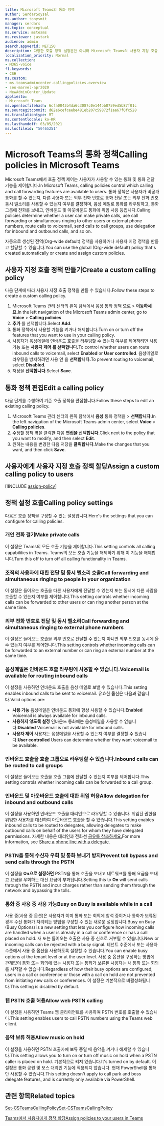 ```yaml
---
title: Microsoft Teams의 통화 정책
author: SerdarSoysal
ms.author: tonysmit
manager: serdars
ms.topic: conceptual
ms.service: msteams
ms.reviewer: jastark
audience: admin
search.appverid: MET150
description: 다양한 호출 정책 설정뿐만 아니라 Microsoft Teams의 사용자 지정 호출 정책에 사용자를 만들고 수정하고 추가하는 방법에 대해 자세히 알아보습니다.
localization_priority: Normal
ms.collection:
- M365-voice
f1.keywords:
- CSH
ms.custom:
- ms.teamsadmincenter.callingpolicies.overview
- seo-marvel-apr2020
- NewAdminCenter_Update
appliesto:
- Microsoft Teams
ms.openlocfilehash: 6cfa0043b4da6c3087c0e144bb0759ed5b87f01c
ms.sourcegitcommit: d62e6cefceebe481eb207c59872f1aa67f0fc528
ms.translationtype: MT
ms.contentlocale: ko-KR
ms.lasthandoff: 03/05/2021
ms.locfileid: "50465251"
---
```

<a name="calling-policies-in-microsoft-teams"></a><span data-ttu-id="5919b-103">Microsoft Teams의 통화 정책</span><span class="sxs-lookup"><span data-stu-id="5919b-103">Calling policies in Microsoft Teams</span></span>
===================================

<span data-ttu-id="5919b-104">Microsoft Teams에서 호출 정책 제어는 사용자가 사용할 수 있는 통화 및 통화 전달 기능을 제어합니다.</span><span class="sxs-lookup"><span data-stu-id="5919b-104">In Microsoft Teams, calling policies control which calling and call forwarding features are available to users.</span></span> <span data-ttu-id="5919b-105">통화 정책은 사용자가 비공개 통화를 할 수 있는지, 다른 사용자 또는 외부 전화 번호로 통화 전달 또는 외부 전화 번호 동시 벨소리를 사용할 수 있는지 여부를 결정하며, 음성 메일로 통화를 라우팅하고, 통화 그룹에 전화를 보내고, 인바운드 및 아웃바운드 통화에 위임 사용 등입니다.</span><span class="sxs-lookup"><span data-stu-id="5919b-105">Calling policies determine whether a user can make private calls, use call forwarding or simultaneous ringing to other users or external phone numbers, route calls to voicemail, send calls to call groups, use delegation for inbound and outbound calls, and so on.</span></span>

<span data-ttu-id="5919b-106">자동으로 생성된 전역(Org-wide default) 정책을 사용하거나 사용자 지정 정책을 만들고 할당할 수 있습니다.</span><span class="sxs-lookup"><span data-stu-id="5919b-106">You can use the global (Org-wide default) policy that's created automatically or create and assign custom policies.</span></span>

## <a name="create-a-custom-calling-policy"></a><span data-ttu-id="5919b-107">사용자 지정 호출 정책 만들기</span><span class="sxs-lookup"><span data-stu-id="5919b-107">Create a custom calling policy</span></span>

<span data-ttu-id="5919b-108">다음 단계에 따라 사용자 지정 호출 정책을 만들 수 있습니다.</span><span class="sxs-lookup"><span data-stu-id="5919b-108">Follow these steps to create a custom calling policy.</span></span>

1. <span data-ttu-id="5919b-109">Microsoft Teams 관리 센터의 왼쪽 탐색에서 음성 통화 정책 **으로**  >  **이동하세요.**</span><span class="sxs-lookup"><span data-stu-id="5919b-109">In the left navigation of the Microsoft Teams admin center, go to **Voice** > **Calling policies**.</span></span>
2. <span data-ttu-id="5919b-110">**추가** 를 선택합니다.</span><span class="sxs-lookup"><span data-stu-id="5919b-110">Select **Add**.</span></span>
3. <span data-ttu-id="5919b-111">통화 정책에서 사용할 기능을 켜거나 해제합니다.</span><span class="sxs-lookup"><span data-stu-id="5919b-111">Turn on or turn off the features that you want to use in your calling policy.</span></span>
4. <span data-ttu-id="5919b-112">사용자가 음성메일에 인바운드 호출을  라우팅할 수 있는지 여부를 제어하려면 사용 가능 또는 **사용자 제어 를 선택합니다.**</span><span class="sxs-lookup"><span data-stu-id="5919b-112">To control whether users can route inbound calls to voicemail, select **Enabled** or **User controlled**.</span></span> <span data-ttu-id="5919b-113">음성메일로 라우팅을 방지하려면 사용 안 을 **선택합니다.**</span><span class="sxs-lookup"><span data-stu-id="5919b-113">To prevent routing to voicemail, select **Disabled**.</span></span>
5. <span data-ttu-id="5919b-114">저장을 **선택합니다.**</span><span class="sxs-lookup"><span data-stu-id="5919b-114">Select **Save**.</span></span>

## <a name="edit-a-calling-policy"></a><span data-ttu-id="5919b-115">통화 정책 편집</span><span class="sxs-lookup"><span data-stu-id="5919b-115">Edit a calling policy</span></span>

<span data-ttu-id="5919b-116">다음 단계를 수행하여 기존 호출 정책을 편집합니다.</span><span class="sxs-lookup"><span data-stu-id="5919b-116">Follow these steps to edit an existing calling policy.</span></span>

1. <span data-ttu-id="5919b-117">Microsoft Teams 관리 센터의 왼쪽 탐색에서 **음성** 통화 정책을  >  **선택합니다.**</span><span class="sxs-lookup"><span data-stu-id="5919b-117">In the left navigation of the Microsoft Teams admin center, select **Voice** > **Calling policies**.</span></span>
2. <span data-ttu-id="5919b-118">수정할 정책 옆을 클릭한 다음 **편집을 선택합니다.**</span><span class="sxs-lookup"><span data-stu-id="5919b-118">Click next to the policy that you want to modify, and then select **Edit**.</span></span>
3. <span data-ttu-id="5919b-119">원하는 내용을 변경한 다음 저장을 **클릭합니다.**</span><span class="sxs-lookup"><span data-stu-id="5919b-119">Make the changes that you want, and then click **Save**.</span></span>

## <a name="assign-a-custom-calling-policy-to-users"></a><span data-ttu-id="5919b-120">사용자에게 사용자 지정 호출 정책 할당</span><span class="sxs-lookup"><span data-stu-id="5919b-120">Assign a custom calling policy to users</span></span>

[!INCLUDE [assign-policy](includes/assign-policy.md)]

## <a name="calling-policy-settings"></a><span data-ttu-id="5919b-121">정책 설정 호출</span><span class="sxs-lookup"><span data-stu-id="5919b-121">Calling policy settings</span></span>

<span data-ttu-id="5919b-122">다음은 호출 정책을 구성할 수 있는 설정입니다.</span><span class="sxs-lookup"><span data-stu-id="5919b-122">Here's the settings that you can configure for calling policies.</span></span>

### <a name="make-private-calls"></a><span data-ttu-id="5919b-123">개인 전화 걸기</span><span class="sxs-lookup"><span data-stu-id="5919b-123">Make private calls</span></span>

<span data-ttu-id="5919b-124">이 설정은 Teams의 모든 호출 기능을 제어합니다.</span><span class="sxs-lookup"><span data-stu-id="5919b-124">This setting controls all calling capabilities in Teams.</span></span> <span data-ttu-id="5919b-125">Teams의 모든 호출 기능을 해제하기 위해 이 기능을 해제합니다.</span><span class="sxs-lookup"><span data-stu-id="5919b-125">Turn this off to turn off all calling functionality in Teams.</span></span>

### <a name="call-forwarding-and-simultaneous-ringing-to-people-in-your-organization"></a><span data-ttu-id="5919b-126">조직의 사용자에 대한 전달 및 동시 벨소리 호출</span><span class="sxs-lookup"><span data-stu-id="5919b-126">Call forwarding and simultaneous ringing to people in your organization</span></span>

<span data-ttu-id="5919b-127">이 설정은 들어오는 호출을 다른 사용자에게 전달할 수 있는지 또는 동시에 다른 사람을 호출할 수 있는지 여부를 제어합니다.</span><span class="sxs-lookup"><span data-stu-id="5919b-127">This setting controls whether incoming calls can be forwarded to other users or can ring another person at the same time.</span></span> 

### <a name="call-forwarding-and-simultaneous-ringing-to-external-phone-numbers"></a><span data-ttu-id="5919b-128">외부 전화 번호로 전달 및 동시 벨소리</span><span class="sxs-lookup"><span data-stu-id="5919b-128">Call forwarding and simultaneous ringing to external phone numbers</span></span>

<span data-ttu-id="5919b-129">이 설정은 들어오는 호출을 외부 번호로 전달할 수 있는지 아니면 외부 번호를 동시에 울 수 있는지 여부를 제어합니다.</span><span class="sxs-lookup"><span data-stu-id="5919b-129">This setting controls whether incoming calls can be forwarded to an external number or can ring an external number at the same time.</span></span>

### <a name="voicemail-is-available-for-routing-inbound-calls"></a><span data-ttu-id="5919b-130">음성메일은 인바운드 호출 라우팅에 사용할 수 있습니다.</span><span class="sxs-lookup"><span data-stu-id="5919b-130">Voicemail is available for routing inbound calls</span></span>

<span data-ttu-id="5919b-131">이 설정을 사용하면 인바운드 호출을 음성 메일로 보낼 수 있습니다.</span><span class="sxs-lookup"><span data-stu-id="5919b-131">This setting enables inbound calls to be sent to voicemail.</span></span> <span data-ttu-id="5919b-132">유효한 옵션은 다음과 같습니다.</span><span class="sxs-lookup"><span data-stu-id="5919b-132">Valid options are:</span></span>

- <span data-ttu-id="5919b-133">**사용 가능** 음성메일은 인바운드 통화에 항상 사용할 수 있습니다.</span><span class="sxs-lookup"><span data-stu-id="5919b-133">**Enabled** Voicemail is always available for inbound calls.</span></span>
- <span data-ttu-id="5919b-134">**사용하지 않도록 설정**  인바운드 통화에는 음성메일을 사용할 수 없습니다.</span><span class="sxs-lookup"><span data-stu-id="5919b-134">**Disabled**  Voicemail is not available for inbound calls.</span></span>
- <span data-ttu-id="5919b-135">**사용자 제어** 사용자는 음성메일을 사용할 수 있는지 여부를 결정할 수 있습니다.</span><span class="sxs-lookup"><span data-stu-id="5919b-135">**User controlled** Users can determine whether they want voicemail to be available.</span></span>

### <a name="inbound-calls-can-be-routed-to-call-groups"></a><span data-ttu-id="5919b-136">인바운드 호출을 호출 그룹으로 라우팅할 수 있습니다.</span><span class="sxs-lookup"><span data-stu-id="5919b-136">Inbound calls can be routed to call groups</span></span> 

<span data-ttu-id="5919b-137">이 설정은 들어오는 호출을 호출 그룹에 전달할 수 있는지 여부를 제어합니다.</span><span class="sxs-lookup"><span data-stu-id="5919b-137">This setting controls whether incoming calls can be forwarded to a call group.</span></span>

### <a name="allow-delegation-for-inbound-and-outbound-calls"></a><span data-ttu-id="5919b-138">인바운드 및 아웃바운드 호출에 대한 위임 허용</span><span class="sxs-lookup"><span data-stu-id="5919b-138">Allow delegation for inbound and outbound calls</span></span>

<span data-ttu-id="5919b-139">이 설정을 사용하면 인바운드 호출을 대리인으로 라우팅할 수 있습니다. 위임된 권한을 위임한 사용자를 대신하여 아웃바운드 호출을 할 수 있습니다.</span><span class="sxs-lookup"><span data-stu-id="5919b-139">This setting enables inbound calls to be routed to delegates, allowing delegates to make outbound calls on behalf of the users for whom they have delegated permissions.</span></span> <span data-ttu-id="5919b-140">자세한 내용은 대리인과 전화선 [공유를 참조하세요.](https://support.office.com/article/share-a-phone-line-with-a-delegate-16307929-a51f-43fc-8323-3b1bf115e5a8)</span><span class="sxs-lookup"><span data-stu-id="5919b-140">For more information, see [Share a phone line with a delegate](https://support.office.com/article/share-a-phone-line-with-a-delegate-16307929-a51f-43fc-8323-3b1bf115e5a8).</span></span>

### <a name="prevent-toll-bypass-and-send-calls-through-the-pstn"></a><span data-ttu-id="5919b-141">PSTN을 통해 수신자 우회 및 통화 보내기 방지</span><span class="sxs-lookup"><span data-stu-id="5919b-141">Prevent toll bypass and send calls through the PSTN</span></span> 

<span data-ttu-id="5919b-142">이 설정을 **On으로 설정하면** PSTN을 통해 호출을 보내고 네트워크를 통해 요금을 보내고 요금을 우회하는 대신 요금이 부과됩니다.</span><span class="sxs-lookup"><span data-stu-id="5919b-142">Setting this to **On** will send calls through the PSTN and incur charges rather than sending them through the network and bypassing the tolls.</span></span>

### <a name="busy-on-busy-is-available-while-in-a-call"></a><span data-ttu-id="5919b-143">통화 중 사용 중 사용 가능</span><span class="sxs-lookup"><span data-stu-id="5919b-143">Busy on Busy is available while in a call</span></span>

<span data-ttu-id="5919b-144">사용 중(사용 중 옵션)은 사용자가 이미 통화 또는 회의에 참석 중이거나 통화가 보류된 경우 수신 통화가 처리되는 방법을 구성할 수 있는 새로운 설정입니다.</span><span class="sxs-lookup"><span data-stu-id="5919b-144">Busy on Busy (Busy Options) is a new setting that lets you configure how incoming calls are handled when a user is already in a call or conference or has a call placed on hold.</span></span> <span data-ttu-id="5919b-145">새 또는 들어오는 호출은 사용 중 신호로 거부될 수 있습니다.</span><span class="sxs-lookup"><span data-stu-id="5919b-145">New or incoming calls can be rejected with a busy signal.</span></span> <span data-ttu-id="5919b-146">테넌트 수준에서 또는 사용자 수준에서 사용 중 옵션을 사용하도록 설정할 수 있습니다.</span><span class="sxs-lookup"><span data-stu-id="5919b-146">You can enable busy options at the tenant level or at the user level.</span></span> <span data-ttu-id="5919b-147">사용 중 옵션을 구성하는 방법에 관계없이 통화 또는 회의에 있는 사용자 또는 통화가 보류된 사용자는 새 통화 또는 회의를 시작할 수 없습니다.</span><span class="sxs-lookup"><span data-stu-id="5919b-147">Regardless of how their busy options are configured, users in a call or conference or those with a call on hold are not prevented from initiating new calls or conferences.</span></span> <span data-ttu-id="5919b-148">이 설정은 기본적으로 비활성화됩니다.</span><span class="sxs-lookup"><span data-stu-id="5919b-148">This setting is disabled by default.</span></span>

### <a name="allow-web-pstn-calling"></a><span data-ttu-id="5919b-149">웹 PSTN 호출 허용</span><span class="sxs-lookup"><span data-stu-id="5919b-149">Allow web PSTN calling</span></span>

<span data-ttu-id="5919b-150">이 설정을 사용하면 Teams 웹 클라이언트를 사용하여 PSTN 번호를 호출할 수 있습니다.</span><span class="sxs-lookup"><span data-stu-id="5919b-150">This setting enables users to call PSTN numbers using the Teams web client.</span></span>

### <a name="allow-music-on-hold"></a><span data-ttu-id="5919b-151">음악 보류 허용</span><span class="sxs-lookup"><span data-stu-id="5919b-151">Allow music on hold</span></span>

<span data-ttu-id="5919b-152">이 설정을 사용하면 PSTN 호출자에 보류 중일 때 음악을 켜거나 해제할 수 있습니다.</span><span class="sxs-lookup"><span data-stu-id="5919b-152">This setting allows you to turn on or turn off music on hold when a PSTN caller is placed on hold.</span></span> <span data-ttu-id="5919b-153">기본적으로 켜져 있습니다.</span><span class="sxs-lookup"><span data-stu-id="5919b-153">It's turned on by default.</span></span> <span data-ttu-id="5919b-154">이 설정은 통화 공원 및 보스 대리인 기능에 적용되지 않습니다. 현재 PowerShell을 통해만 사용할 수 있습니다.</span><span class="sxs-lookup"><span data-stu-id="5919b-154">This setting doesn't apply to call park and boss delegate features, and is currently only available via PowerShell.</span></span>

## <a name="related-topics"></a><span data-ttu-id="5919b-155">관련 항목</span><span class="sxs-lookup"><span data-stu-id="5919b-155">Related topics</span></span>

[<span data-ttu-id="5919b-156">Set-CSTeamsCallingPolicy</span><span class="sxs-lookup"><span data-stu-id="5919b-156">Set-CSTeamsCallingPolicy</span></span>](https://docs.microsoft.com/powershell/module/skype/set-csteamscallingpolicy?view=skype-ps)

[<span data-ttu-id="5919b-157">Teams에서 사용자에게 정책 할당</span><span class="sxs-lookup"><span data-stu-id="5919b-157">Assign policies to your users in Teams</span></span>](assign-policies.md)
